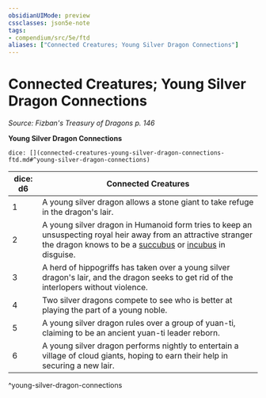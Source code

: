 ```yaml
---
obsidianUIMode: preview
cssclasses: json5e-note
tags:
- compendium/src/5e/ftd
aliases: ["Connected Creatures; Young Silver Dragon Connections"]
---
```

# Connected Creatures; Young Silver Dragon Connections
*Source: Fizban's Treasury of Dragons p. 146* 

**Young Silver Dragon Connections**

`dice: [](connected-creatures-young-silver-dragon-connections-ftd.md#^young-silver-dragon-connections)`

| dice: d6 | Connected Creatures |
|----------|---------------------|
| 1 | A young silver dragon allows a stone giant to take refuge in the dragon's lair. |
| 2 | A young silver dragon in Humanoid form tries to keep an unsuspecting royal heir away from an attractive stranger the dragon knows to be a [succubus](compendium/bestiary/fiend/succubus.md) or [incubus](compendium/bestiary/fiend/incubus.md) in disguise. |
| 3 | A herd of hippogriffs has taken over a young silver dragon's lair, and the dragon seeks to get rid of the interlopers without violence. |
| 4 | Two silver dragons compete to see who is better at playing the part of a young noble. |
| 5 | A young silver dragon rules over a group of yuan-ti, claiming to be an ancient yuan-ti leader reborn. |
| 6 | A young silver dragon performs nightly to entertain a village of cloud giants, hoping to earn their help in securing a new lair. |
^young-silver-dragon-connections